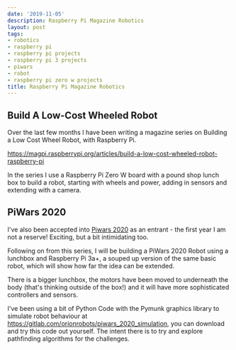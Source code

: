 ```yaml
---
date: '2019-11-05'
description: Raspberry Pi Magazine Robotics
layout: post
tags:
- robotics
- raspberry pi
- raspberry pi projects
- raspberry pi 3 projects
- piwars
- robot
- raspberry pi zero w projects
title: Raspberry Pi Magazine Robotics
---
```

## Build A Low-Cost Wheeled Robot

Over the last few months I have been writing a magazine series on Building a Low Cost Wheel Robot, with Raspberry Pi.

<https://magpi.raspberrypi.org/articles/build-a-low-cost-wheeled-robot-raspberry-pi>

In the series I use a Raspberry Pi Zero W board with a pound shop lunch box to build a robot, starting with wheels and power, adding in sensors and extending with a camera.

## PiWars 2020

I've also been accepted into [Piwars 2020](https://piwars.org/2020-competition/) as an entrant - the first year I am not a reserve! Exciting, but a bit intimidating too.

Following on from this series, I will be building a PiWars 2020 Robot using a lunchbox and Raspberry Pi 3a+, a souped up version of the same basic robot, which will show how far the idea can be extended.

There is a bigger lunchbox, the motors have been moved to underneath the body (that's thinking outside of the box!) and it will have more sophisticated controllers and sensors.

I've been using a bit of Python Code with the Pymunk graphics library to simulate robot behaviour at <https://gitlab.com/orionrobots/piwars_2020_simulation>, you can download and try this code out yourself. The intent there is to try and explore pathfinding algorithms for the challenges.
